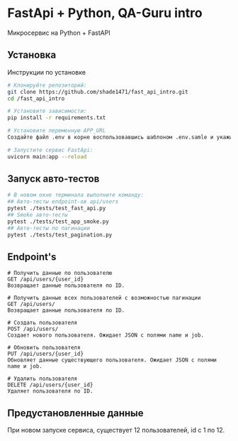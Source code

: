 # FastApi + Python, QA-Guru intro

Микросервис на Python + FastAPI

## Установка

Инструкции по установке

```bash
# Клонируйте репозиторий:
git clone https://github.com/shade1471/fast_api_intro.git
cd /fast_api_intro

# Установите зависимости:
pip install -r requirements.txt

# Установите переменную APP_URL
Создайте файл .env в корне воспользовавшись шаблоном .env.samle и укажите требуемый url для сервиса FastApi

# Запустите сервис FastApi:
uvicorn main:app --reload
```
## Запуск авто-тестов
```bash
# В новом окне терминала выполните команду:
## Авто-тесты endpoint-ов api/users
pytest ./tests/test_fast_api.py
## Smoke авто-тесты
pytest ./tests/test_app_smoke.py
## Авто-тесты по пагинации
pytest ./tests/test_pagination.py
```


## Endpoint's

```
# Получить данные по пользователю
GET /api/users/{user_id}
Возвращает данные пользователя по ID.
```

```
# Получить данные всех пользователей с возможностью пагинации
GET /api/users/
Возвращает данные пользователя по ID.
```

```
# Создать пользователя
POST /api/users/
Создает нового пользователя. Ожидает JSON с полями name и job.
```

```
# Обновить пользователя
PUT /api/users/{user_id}
Обновляет данные существующего пользователя. Ожидает JSON с полями name и job.
```

```
# Удалить пользователя
DELETE /api/users/{user_id}
Удаляет пользователя по ID.
```
## Предустановленные данные

При новом запуске сервиса, существует 12 пользователей, id c 1 по 12.

